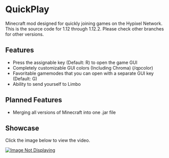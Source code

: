 # QuickPlay
Minecraft mod designed for quickly joining games on the Hypixel Network.
This is the source code for 1.12 through 1.12.2. Please check other branches for other versions.

## Features
* Press the assignable key (Default: R) to open the game GUI
* Completely customizable GUI colors (Including Chroma) (/qpcolor)
* Favoritable gamemodes that you can open with a separate GUI key (Default: G)
* Ability to send yourself to Limbo

## Planned Features

* Merging all versions of Minecraft into one .jar file 

## Showcase
Click the image below to view the video.

[![Image Not Displaying](https://i.ytimg.com/vi/krTXy7gUqKo/hqdefault.jpg)](https://www.youtube.com/watch?v=krTXy7gUqKo)
